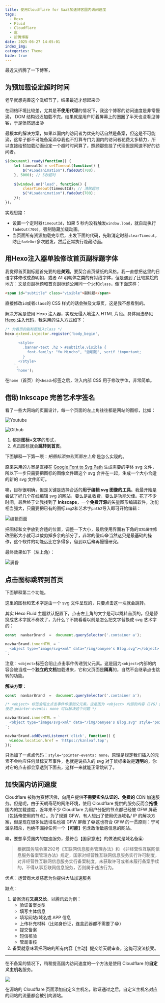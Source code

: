 ```yaml
---
title: 使用Cloudflare for SaaS加速博客国内访问速度
tags:
  - Hexo
  - Fluid
  - Cloudflare
  - 危
  - 折腾博客
date: 2025-06-27 14:05:01
index_img:
categories: Theme
hide: true
---
```


最近又折腾了一下博客，

<!-- more -->

## 为预加载设定超时时间

老早就想完善这个洗细节了，结果最近才想起来😑

在网络环境比较差，尤其是**不使用代理**的情况下，我这个博客的访问速度是非常慢滴， DOM 结构迟迟加载不完，结果就是用户盯着屏幕上的圈圈了半天也没看见博客，于是愤然退出😡

最根本的解决方案，如果以国内的访问者为优先的话自然是备案，但这是不可能滴，这辈子都不可能备案滴😋我也不打算专门为国内的访问者花费太多精力，所以直接给预加载动画设定一个超时时间算了，照顾那些挂了代理但是网速不好的访问者。

```js
$(document).ready(function() {
    let timeoutId = setTimeout(function() {
        $("#Loadanimation").fadeOut(700);
    }, 5000); // 5秒超时
    
    $(window).on('load', function() {
        clearTimeout(timeoutId); // 清除超时
        $("#Loadanimation").fadeOut(700);
    });
});
```

实现思路：

- 设置一个定时器`timeoutId`，如果 5 秒内没有触发`window.load`，就自动执行`fadeOut(700)`，强制隐藏加载动画。
- 当页面所有资源加载完毕后，出发下面的代码，先取消定时器`clearTimeout`，防止`fadeOut`多次触发，然后正常执行隐藏动画。


## 用Hexo注入器单独修改首页副标题字体

我觉得首页副标题首先要的是**美观**，要契合首页壁纸的风格。我一直想把这里的日语字体修改成游明朝，或者 A1 明朝体之类的有衬线字体，但是遇到了比较尴尬的地方：文章页副标题和首页副标题公用同一个`id`和`class`，像下面这样：

```html
<span id="subtitle" class="visible">副标题</span>
```

直接修改`id`或者`class`的 CSS 样式的话会殃及文章页，这是我不想看到的。

解决方案是使用 Hexo 注入器，实现无侵入地注入 HTML 片段。具体用法参见[Hexo 注入代码](https://hexo.fluid-dev.com/docs/advance/#hexo-%E6%B3%A8%E5%85%A5%E4%BB%A3%E7%A0%81)，我采用的注入方式如下：

```js
/* 为首页的副标题插入class */
hexo.extend.injector.register('body_begin', 
     `
      <style>
        .banner-text .h2 > #subtitle.visible {
          font-family: "Yu Mincho", "游明朝", serif !important;
        }
      </style>
    `,
     'home');
```

在`home`（首页）的`<head>`标签之后，注入内部 CSS 用于修改字体，非常简单。

## 借助 Inkscape 完善艺术字签名

看了一些大网站的页面设计，每一个页面的左上角往往都是网站的图标，比如：

![Youtube](https://s21.ax1x.com/2025/06/27/pVmLdij.png)

![Github](https://s21.ax1x.com/2025/06/27/pVmLwJs.png)

1. 都是**图标+文字**的形式，
2. 点击图标就会**跳转到首页**。

下面解释一下第一项：*把图标添加到页面左上角* 是怎么实现的。

原来采用的方案是直接在 [Google Font to Svg Path](https://danmarshall.github.io/google-font-to-svg-path/) 生成需要的字体 svg 文件，所以下一步只需要把图标的图像文件跟这个 svg 合并在一起，生成一个大小合适的新的 svg 文件即可。

嘛，目标很明确，但是关键是选择合适的**用于编辑 svg 图像的工具**。我最开始是尝试了好几个在线编辑 svg 的网站，要么是乱收费，要么是功能欠佳。花了不少时间，最后终于让我找到了 **Inkscape**，一个**免费开源**的矢量图形编辑软件，功能相当强大，只需要把已有的图标`img2`和艺术字`path2`导入即可开始编辑：

![编辑页面](https://s21.ax1x.com/2025/06/27/pVmqvrT.png)

把图标和文字放到合适的位置，调整一下大小，最后使用界面右下角的`文档属性`修改图形大小就可以裁剪掉多余的部分了，非常的傻瓜😂当然这只是最基础的操作，这个软件的功能远比它多得多，留到以后俺再慢慢研究。

最终效果如下（左上角）：

![满昏](https://s21.ax1x.com/2025/06/27/pVmOnXV.jpg)

## 点击图标跳转到首页

下面解释第二个功能。

这里的图标和艺术字是由一个 svg 文件呈现的，只要点击这一块就会跳转。

其实 Hexo Fluid 主题默认配置下，点击左上角的文字是可以跳转首页的，但是替换成艺术字就不奏效了，为什么？不妨看看以前是怎么把文字替换成 svg 艺术字的：

```js
const  navbarBrand  =  document.querySelector('.container a');

navbarBrand.innerHTML = `
  <object type="image/svg+xml" data="/img/banyee's Blog.svg"></object>
`;
```

注意：`<object>`标签会阻止点击事件传递到父元素。这是因为`<object>`内部的内容会被当成一个**独立的文档**加载进来，它和父页面是**隔离**的，自然不会继承点击跳转的功能。

**解决方案**：

```js
const  navbarBrand  =  document.querySelector('.container a');

/* <object> 标签会阻止点击事件传递到父元素。这是因为 <object> 内部的内容（SVG）会"吸收"点击事件。
使用 pointer-events: none 可以解决这个问题 */

navbarBrand.innerHTML = `
  <object type="image/svg+xml" data="/img/banyee's Blog.svg" style="pointer-events: none;"></object>
`;

navbarBrand.addEventListener('click', function() {
  window.location.href = 'https://kznleaf.top';
});
```

只添加了一点点代码：`style="pointer-events: none`，原理是规定我们插入的元素不会响应任何鼠标交互事件，也就是说插入的 svg 对于鼠标来说是**透明**的，你对它的点击都会穿透到下面去，这样一来就能正常跳转了。


## 加快国内访问速度

Cloudflare 被称为赛博活佛，向用户提供**不需要实名认证的、免费的** CDN 加速服务。但是呢，由于天朝奇葩的网络环境，使用 Cloudflare 提供的服务反而会**拖慢**国内的加载速度，近年来不少 Cloudflare 为用户分配的节点都已经被 GFW 屏蔽（包括俺使用的节点）。为了规避 GFW，有人想出了使用优选域名/ IP 的解决方案，但是现在很多优选域名也被 GFW 屏蔽了😂这也符合 GFW 的一贯原则：宁可滥杀错杀，也绝不漏掉任何一个【**可能**】包含政治敏感信息的网站。

嘛，要想享受国内的加速服务，最符合【国家意志】的做法就是域名备案:

> 根据国务院令第292号《互联网信息服务管理办法》和 《非经营性互联网信息服务备案管理办法》规定，国家对经营性互联网信息服务实行许可制度，对非经营性互联网信息服务实行备案制度。未获取许可或者未履行备案手续的，不得从事互联网信息服务，否则属于违法行为。

优点：运营商大发慈悲为你提供大陆加速服务

缺点：

1. 备案流程**又臭又长**，以腾讯云为例：
    - 验证备案类型 
    - 填写主体信息
    - 填写网站/域名或 APP 信息
    - 上传补充材料（比如身份证，连盒武器都不需要了😂）
    - 提交备案
    - 短信核验
    - 管局审核
2. 备案就意味着把网站的所有内容【主动】提交给天朝审查，这俺可没法接受。

---

在不备案的情况下，稍稍提高国内访问速度的一个方法是使用 Cloudflare 的**自定义主机名**服务。

![](https://s21.ax1x.com/2025/06/27/pVmh91g.png)

在源站的 Cloudflare 页面添加自定义主机名，验证通过之后，自定义主机名对应的网站的流量都会被引向源站。

